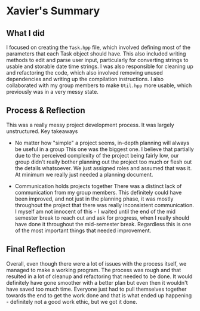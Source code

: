 # Xavier's Summary

## What I did

I focused on creating the `Task.hpp` file, which involved defining most of the parameters that each Task object should have. This also included writing methods to edit and parse user input, particularly for converting strings to usable and storable date time strings.
I was also responsible for cleaning up and refactoring the code, which also involved removing unused dependencies and writing up the compilation instructions.
I also collaborated with my group members to make `Util.hpp` more usable, which previously was in a very messy state.

## Process & Reflection

This was a really messy project development process. It was largely unstructured.
Key takeaways
 - No matter how "simple" a project seems, in-depth planning will always be useful in a group
 This one was the biggest one. I believe that partially due to the perceived complexity of the project being fairly low, our group didn't really bother planning out the project too much or flesh out the details whatsoever. We just assigned roles and assumed that was it. At minimum we really just needed a planning document.

 - Communication holds projects together
 There was a distinct lack of communication from my group members. This definitely could have been improved, and not just in the planning phase, it was mostly throughout the project that there was really inconsistent communication. I myself am not innocent of this - I waited until the end of the mid semester break to reach out and ask for progress, when I really should have done it throughout the mid-semester break. Regardless this is one of the most important things that needed improvement.

## Final Reflection

Overall, even though there were a lot of issues with the process itself, we managed to make a working program. The process was rough and that resulted in a lot of cleanup and refactoring that needed to be done. It would definitely have gone smoother with a better plan but even then it wouldn't have saved too much time. Everyone just had to pull themselves together towards the end to get the work done and that is what ended up happening - definitely not a good work ethic, but we got it done.
